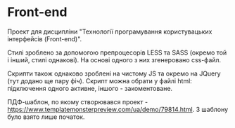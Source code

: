 # Front-end
Проект для дисципліни "Технології програмування користувацьких інтерфейсів (Front-end)".

Стилі зроблено за допомогою препроцесорів LESS та SASS (окремо той і інший, стилі однакові). На основі одного з них згенеровано css-файл.

Скрипти також однаково зроблені на чистому JS та окремо на JQuery (тут додано ще пару фіч). Скрипт можна обрати у файлі html: підключення одного активне, іншого - закоментоване.

ПДФ-шаблон, по якому створювався проект - https://www.templatemonsterpreview.com/ua/demo/79814.html. З шаблону було взято лише початок.
